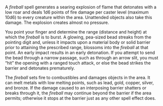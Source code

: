 A *fireball* spell generates a searing explosion of flame that detonates with a low roar and deals 1d6 points of fire damage per caster level (maximum 10d6) to every creature within the area. Unattended objects also take this damage. The explosion creates almost no pressure.

You point your finger and determine the range (distance and height) at which the *fireball* is to burst. A glowing, pea-sized bead streaks from the pointing digit and, unless it impacts upon a material body or solid barrier prior to attaining the prescribed range, blossoms into the *fireball* at that point. An early impact results in an early detonation. If you attempt to send the bead through a narrow passage, such as through an arrow slit, you must “hit” the opening with a ranged touch attack, or else the bead strikes the barrier and detonates prematurely.

The *fireball* sets fire to combustibles and damages objects in the area. It can melt metals with low melting points, such as lead, gold, copper, silver, and bronze. If the damage caused to an interposing barrier shatters or breaks through it, the *fireball* may continue beyond the barrier if the area permits; otherwise it stops at the barrier just as any other spell effect does.